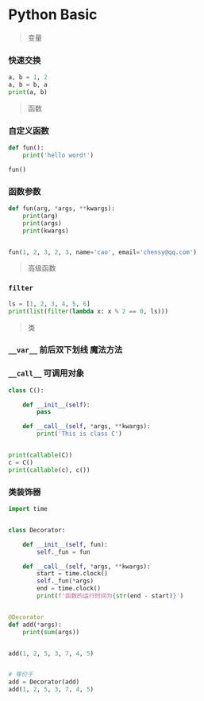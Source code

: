 # Python Basic

> 变量

### 快速交换

```python
a, b = 1, 2
a, b = b, a
print(a, b)
```


> 函数

### 自定义函数

```python
def fun():
    print('hello word!')

fun()
```

### 函数参数
```python
def fun(arg, *args, **kwargs):
    print(arg)
    print(args)
    print(kwargs)


fun(1, 2, 3, 2, 3, name='cao', email='chensy@qq.com')
```

> 高级函数

### `filter`
```python
ls = [1, 2, 3, 4, 5, 6]
print(list(filter(lambda x: x % 2 == 0, ls)))
```


> 类

### `__var__` 前后双下划线 魔法方法


### `__call__` 可调用对象

```python
class C():

    def __init__(self):
        pass

    def __call__(self, *args, **kwargs):
        print('This is class C')


print(callable(C))
c = C()
print(callable(c), c())
```

### 类装饰器
```python
import time


class Decorator:

    def __init__(self, fun):
        self._fun = fun

    def __call__(self, *args, **kwargs):
        start = time.clock()
        self._fun(*args)
        end = time.clock()
        print(f'函数的运行时间为{str(end - start)}')


@Decorator
def add(*args):
    print(sum(args))


add(1, 2, 5, 3, 7, 4, 5)


# 等价于
add = Decorator(add)
add(1, 2, 5, 3, 7, 4, 5)
```


